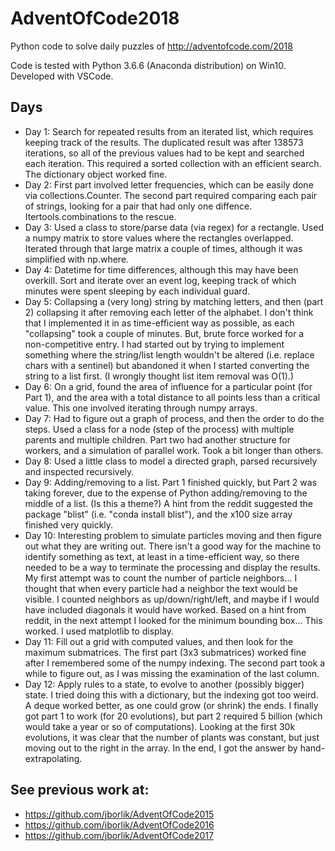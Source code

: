 # AdventOfCode2018

Python code to solve daily puzzles of http://adventofcode.com/2018

Code is tested with Python 3.6.6 (Anaconda distribution) on Win10.  Developed with VSCode.

## Days
* Day 1:  Search for repeated results from an iterated list, which requires keeping track of the results.  The duplicated result was after 138573 iterations, so all of the previous values had to be kept and searched each iteration.  This required a sorted collection with an efficient search.  The dictionary object worked fine.
* Day 2:  First part involved letter frequencies, which can be easily done via collections.Counter.  The second part required comparing each pair of strings, looking for a pair that had only one diffence.  Itertools.combinations to the rescue.  
* Day 3:  Used a class to store/parse data (via regex) for a rectangle.  Used a numpy matrix to store values where the rectangles overlapped.  Iterated through that large matrix a couple of times, although it was simplified with np.where.
* Day 4:  Datetime for time differences, although this may have been overkill.  Sort and iterate over an event log, keeping track of which
minutes were spent sleeping by each individual guard.
* Day 5:  Collapsing a (very long) string by matching letters, and then (part 2) collapsing it after removing each letter of the alphabet.  I don't think that I implemented it in as time-efficient way as possible, as each "collapsing" took a couple of minutes.  But, brute force worked for a non-competitive entry.  I had started out by trying to implement something where the string/list length wouldn't be altered (i.e. replace chars with a sentinel) but abandoned it when I started converting the string to a list first.  (I wrongly thought list item removal was O(1).)
* Day 6:  On a grid, found the area of influence for a particular point (for Part 1), and the area with a total distance to all points less than a critical value.  This one
involved iterating through numpy arrays.
* Day 7:  Had to figure out a graph of process, and then the order to do the steps.  Used a class for a node (step of the process) with multiple parents and multiple children.  Part two had another structure for workers, and a simulation of parallel
work.  Took a bit longer than others.
* Day 8:  Used a little class to model a directed graph, parsed recursively and inspected recursively.
* Day 9:  Adding/removing to a list.  Part 1 finished quickly, but Part 2 was taking forever, due to the expense of Python adding/removing to the middle of a list.  (Is this a theme?)  A hint from the reddit suggested the package "blist" (i.e. "conda install blist"), and the x100 size array finished very quickly.
* Day 10:  Interesting problem to simulate particles moving and then figure out what they are writing out.  There isn't a good way for the machine to identify something as text, at least in a time-efficient way, so there needed to be a way to terminate the processing and display the results.  My first attempt was to count the number of particle neighbors... I thought that when every particle had a neighbor the text would be visible.  I counted neighbors as up/down/right/left, and maybe if I would have included diagonals it would have worked.  Based on a hint from reddit, in the next attempt I looked for the minimum bounding box... This worked.  I used matplotlib to display.
* Day 11:  Fill out a grid with computed values, and then look for the maximum submatrices.  The first part (3x3 submatrices) worked fine after I remembered some of the numpy indexing.  The second part took a while to figure out, as I was missing the examination of the last column.
* Day 12:  Apply rules to a state, to evolve to another (possibly bigger) state.  I tried doing this with a dictionary, but the indexing got too weird.  A deque worked better, as one could grow (or shrink) the ends.  I finally got part 1 to work (for 20 evolutions), but part 2 required 5 billion (which would take a year or so of computations).  Looking at the first 30k evolutions, it was clear that the number of plants was constant, but just moving out to the right in the array.  In the end, I got the answer by hand-extrapolating.


## See previous work at:
* https://github.com/jborlik/AdventOfCode2015
* https://github.com/jborlik/AdventOfCode2016
* https://github.com/jborlik/AdventOfCode2017
